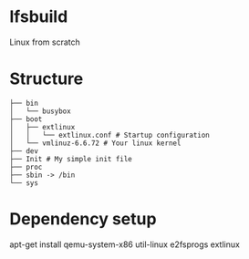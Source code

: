 # lfsbuild
Linux from scratch

# Structure

```
├── bin
│   └── busybox
├── boot
│   ├── extlinux
│   │   └── extlinux.conf # Startup configuration
│   └── vmlinuz-6.6.72 # Your linux kernel
├── dev
├── Init # My simple init file
├── proc
├── sbin -> /bin
└── sys
```

# Dependency setup
apt-get install qemu-system-x86 util-linux e2fsprogs extlinux

